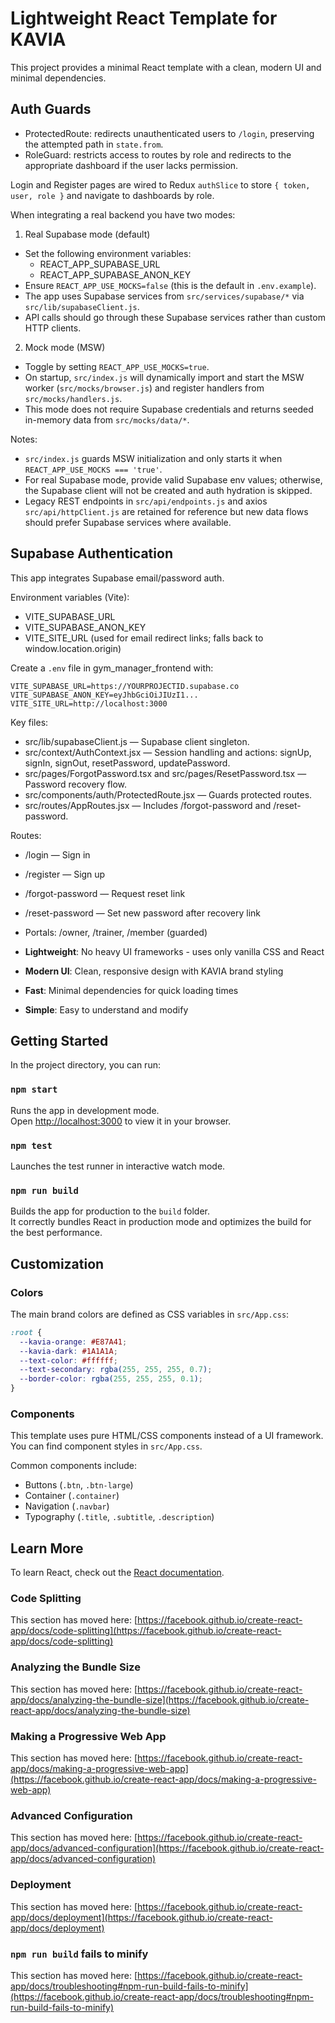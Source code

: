 # Lightweight React Template for KAVIA

This project provides a minimal React template with a clean, modern UI and minimal dependencies.

## Auth Guards

- ProtectedRoute: redirects unauthenticated users to `/login`, preserving the attempted path in `state.from`.
- RoleGuard: restricts access to routes by role and redirects to the appropriate dashboard if the user lacks permission.

Login and Register pages are wired to Redux `authSlice` to store `{ token, user, role }` and navigate to dashboards by role.

When integrating a real backend you have two modes:

1) Real Supabase mode (default)
- Set the following environment variables:
  - REACT_APP_SUPABASE_URL
  - REACT_APP_SUPABASE_ANON_KEY
- Ensure `REACT_APP_USE_MOCKS=false` (this is the default in `.env.example`).
- The app uses Supabase services from `src/services/supabase/*` via `src/lib/supabaseClient.js`.
- API calls should go through these Supabase services rather than custom HTTP clients.

2) Mock mode (MSW)
- Toggle by setting `REACT_APP_USE_MOCKS=true`.
- On startup, `src/index.js` will dynamically import and start the MSW worker (`src/mocks/browser.js`) and register handlers from `src/mocks/handlers.js`.
- This mode does not require Supabase credentials and returns seeded in-memory data from `src/mocks/data/*`.

Notes:
- `src/index.js` guards MSW initialization and only starts it when `REACT_APP_USE_MOCKS === 'true'`.
- For real Supabase mode, provide valid Supabase env values; otherwise, the Supabase client will not be created and auth hydration is skipped.
- Legacy REST endpoints in `src/api/endpoints.js` and axios `src/api/httpClient.js` are retained for reference but new data flows should prefer Supabase services where available.

## Supabase Authentication

This app integrates Supabase email/password auth.

Environment variables (Vite):
- VITE_SUPABASE_URL
- VITE_SUPABASE_ANON_KEY
- VITE_SITE_URL (used for email redirect links; falls back to window.location.origin)

Create a `.env` file in gym_manager_frontend with:
```
VITE_SUPABASE_URL=https://YOURPROJECTID.supabase.co
VITE_SUPABASE_ANON_KEY=eyJhbGciOiJIUzI1...
VITE_SITE_URL=http://localhost:3000
```

Key files:
- src/lib/supabaseClient.js — Supabase client singleton.
- src/context/AuthContext.jsx — Session handling and actions: signUp, signIn, signOut, resetPassword, updatePassword.
- src/pages/ForgotPassword.tsx and src/pages/ResetPassword.tsx — Password recovery flow.
- src/components/auth/ProtectedRoute.jsx — Guards protected routes.
- src/routes/AppRoutes.jsx — Includes /forgot-password and /reset-password.

Routes:
- /login — Sign in
- /register — Sign up
- /forgot-password — Request reset link
- /reset-password — Set new password after recovery link
- Portals: /owner, /trainer, /member (guarded)

- **Lightweight**: No heavy UI frameworks - uses only vanilla CSS and React
- **Modern UI**: Clean, responsive design with KAVIA brand styling
- **Fast**: Minimal dependencies for quick loading times
- **Simple**: Easy to understand and modify

## Getting Started

In the project directory, you can run:

### `npm start`

Runs the app in development mode.\
Open [http://localhost:3000](http://localhost:3000) to view it in your browser.

### `npm test`

Launches the test runner in interactive watch mode.

### `npm run build`

Builds the app for production to the `build` folder.\
It correctly bundles React in production mode and optimizes the build for the best performance.

## Customization

### Colors

The main brand colors are defined as CSS variables in `src/App.css`:

```css
:root {
  --kavia-orange: #E87A41;
  --kavia-dark: #1A1A1A;
  --text-color: #ffffff;
  --text-secondary: rgba(255, 255, 255, 0.7);
  --border-color: rgba(255, 255, 255, 0.1);
}
```

### Components

This template uses pure HTML/CSS components instead of a UI framework. You can find component styles in `src/App.css`. 

Common components include:
- Buttons (`.btn`, `.btn-large`)
- Container (`.container`)
- Navigation (`.navbar`)
- Typography (`.title`, `.subtitle`, `.description`)

## Learn More

To learn React, check out the [React documentation](https://reactjs.org/).

### Code Splitting

This section has moved here: [https://facebook.github.io/create-react-app/docs/code-splitting](https://facebook.github.io/create-react-app/docs/code-splitting)

### Analyzing the Bundle Size

This section has moved here: [https://facebook.github.io/create-react-app/docs/analyzing-the-bundle-size](https://facebook.github.io/create-react-app/docs/analyzing-the-bundle-size)

### Making a Progressive Web App

This section has moved here: [https://facebook.github.io/create-react-app/docs/making-a-progressive-web-app](https://facebook.github.io/create-react-app/docs/making-a-progressive-web-app)

### Advanced Configuration

This section has moved here: [https://facebook.github.io/create-react-app/docs/advanced-configuration](https://facebook.github.io/create-react-app/docs/advanced-configuration)

### Deployment

This section has moved here: [https://facebook.github.io/create-react-app/docs/deployment](https://facebook.github.io/create-react-app/docs/deployment)

### `npm run build` fails to minify

This section has moved here: [https://facebook.github.io/create-react-app/docs/troubleshooting#npm-run-build-fails-to-minify](https://facebook.github.io/create-react-app/docs/troubleshooting#npm-run-build-fails-to-minify)

